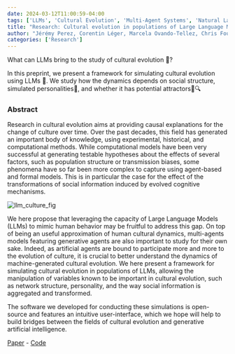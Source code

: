```yaml
---
date: 2024-03-12T11:00:59-04:00
tags: ['LLMs', 'Cultural Evolution', 'Multi-Agent Systems', 'Natural Language Processing']
title: "Research: Cultural evolution in populations of Large Language Models"
author: "Jérémy Perez, Corentin Léger, Marcela Ovando-Tellez, Chris Foulon, Joan Dussauld, Pierre-Yves Oudeyer, Clément Moulin-Frier"
categories: ['Research']
---
```


What can LLMs bring to the study of cultural evolution 🤔? 

In this preprint, we present a framework for simulating cultural evolution using LLMs 🦜. We study how the dynamics depends on social structure, simulated personalities👥, and whether it has potential attractors🧲🔍

### Abstract

Research in cultural evolution aims at providing causal explanations for the change of culture over time. Over the past decades, this field has generated an important body of knowledge, using experimental, historical, and computational methods. While computational models have been very successful at generating testable hypotheses about the effects of several factors, such as population structure or transmission biases, some phenomena have so far been more complex to capture using agent-based and formal models. This is in particular the case for the effect of the transformations of social information induced by evolved cognitive mechanisms. 

![llm_culture_fig](/llm_culture.png)

We here propose that leveraging the capacity of Large Language Models (LLMs) to mimic human behavior may be fruitful to address this gap. On top of being an useful approximation of human cultural dynamics, multi-agents models featuring generative agents are also important to study for their own sake. Indeed, as artificial agents are bound to participate more and more to the evolution of culture, it is crucial to better understand the dynamics of machine-generated cultural evolution. We here present a framework for simulating cultural evolution in populations of LLMs, allowing the manipulation of variables known to be important in cultural evolution, such as network structure, personality, and the way social information is aggregated and transformed. 

The software we developed for conducting these simulations is open-source and features an intuitive user-interface, which we hope will help to build bridges between the fields of cultural evolution and generative artificial intelligence. 
  
[Paper](https://arxiv.org/abs/2403.08882) - [Code](https://github.com/jeremyperez2/LLM-Culture)

 

